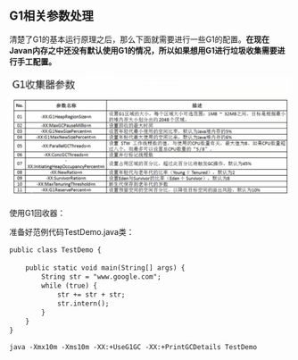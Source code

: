 ## G1相关参数处理

清楚了G1的基本运行原理之后，那么下面就需要进行一些G1的配置。**在现在Javan内存之中还没有默认使用G1的情况，所以如果想用G1进行垃圾收集需要进行手工配置。**

![](/assets/3721517237988_.pic_hd.jpg)

使用G1回收器：

准备好范例代码TestDemo.java类：

``` 
public class TestDemo {

    public static void main(String[] args) {
        String str = "www.google.com";
        while (true) {
            str += str + str;
            str.intern();
        }
    }
}

```

``` 
java -Xmx10m -Xms10m -XX:+UseG1GC -XX:+PrintGCDetails TestDemo

```

